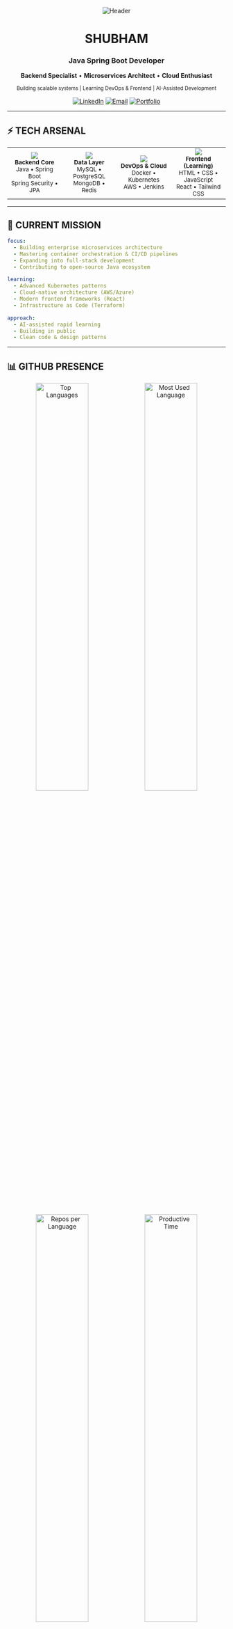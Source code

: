 <div align="center">

![Header](https://user-images.githubusercontent.com/74038190/225813708-98b745f2-7d22-48cf-9150-083f1b00d6c9.gif)

</div>

<div align="center">

#  SHUBHAM 

### Java Spring Boot Developer

**Backend Specialist** • **Microservices Architect** • **Cloud Enthusiast**

<sub>Building scalable systems | Learning DevOps & Frontend | AI-Assisted Development</sub>

[![LinkedIn](https://img.shields.io/badge/LinkedIn-%230077B5.svg?style=for-the-badge&logo=linkedin&logoColor=white)](https://www.linkedin.com/in/codershubh/)
[![Email](https://img.shields.io/badge/Email-D14836?style=for-the-badge&logo=gmail&logoColor=white)](mailto:imshubhy@gmail.com)
[![Portfolio](https://img.shields.io/badge/Portfolio-%23000000.svg?style=for-the-badge&logo=vercel&logoColor=white)](#)

</div>

---

## ⚡ TECH ARSENAL

<table align="center">
<tr>
<td align="center" width="25%">
<img src="https://skillicons.dev/icons?i=java,spring" /><br/>
<sub><b>Backend Core</b></sub><br/>
<sub>Java • Spring Boot</sub><br/>
<sub>Spring Security • JPA</sub>
</td>
<td align="center" width="25%">
<img src="https://skillicons.dev/icons?i=mysql,postgres,mongodb,redis" /><br/>
<sub><b>Data Layer</b></sub><br/>
<sub>MySQL • PostgreSQL</sub><br/>
<sub>MongoDB • Redis</sub>
</td>
<td align="center" width="25%">
<img src="https://skillicons.dev/icons?i=docker,kubernetes,aws,jenkins" /><br/>
<sub><b>DevOps & Cloud</b></sub><br/>
<sub>Docker • Kubernetes</sub><br/>
<sub>AWS • Jenkins</sub>
</td>
<td align="center" width="25%">
<img src="https://skillicons.dev/icons?i=html,css,js,react" /><br/>
<sub><b>Frontend (Learning)</b></sub><br/>
<sub>HTML • CSS • JavaScript</sub><br/>
<sub>React • Tailwind CSS</sub>
</td>
</tr>
</table>

---

## 🎯 CURRENT MISSION

```yaml
focus:
  - Building enterprise microservices architecture
  - Mastering container orchestration & CI/CD pipelines  
  - Expanding into full-stack development
  - Contributing to open-source Java ecosystem

learning:
  - Advanced Kubernetes patterns
  - Cloud-native architecture (AWS/Azure)
  - Modern frontend frameworks (React)
  - Infrastructure as Code (Terraform)

approach:
  - AI-assisted rapid learning
  - Building in public
  - Clean code & design patterns
```

---

## 📊 GITHUB PRESENCE

<div align="center">

<img width="49%" src="https://github-readme-stats.vercel.app/api/top-langs/?username=shubhamdiyos&layout=compact&theme=tokyonight&hide_border=true&bg_color=0D1117&title_color=5BCDEC&text_color=FFFFFF&langs_count=8" alt="Top Languages" />

<img width="49%" src="https://github-profile-summary-cards.vercel.app/api/cards/most-commit-language?username=shubhamdiyos&theme=tokyonight" alt="Most Used Language" />

</div>

<div align="center">

<img width="49%" src="https://github-profile-summary-cards.vercel.app/api/cards/repos-per-language?username=shubhamdiyos&theme=tokyonight" alt="Repos per Language" />

<img width="49%" src="https://github-profile-summary-cards.vercel.app/api/cards/productive-time?username=shubhamdiyos&theme=tokyonight" alt="Productive Time" />

</div>

<div align="center">

<img width="80%" src="https://github-profile-trophy.vercel.app/?username=shubhamdiyos&theme=tokyonight&no-frame=true&no-bg=true&column=6&margin-w=10&margin-h=10" alt="Trophies" />

</div>

<div align="center">
  
![Activity Graph](https://github-readme-activity-graph.vercel.app/graph?username=shubhamdiyos&custom_title=Contribution%20Graph&hide_border=true&bg_color=0D1117&color=5BCDEC&line=5BCDEC&point=FFFFFF&area_color=5BCDEC&area=true)

</div>

<div align="center">

<img width="98%" src="https://github-profile-summary-cards.vercel.app/api/cards/profile-details?username=shubhamdiyos&theme=tokyonight" alt="Profile Summary" />

</div>

---

## 💡 PHILOSOPHY

<div align="center">

> *"Code is like humor. When you have to explain it, it's bad."*  
> — Cory House

<br/>

**Clean Architecture** × **Scalable Systems** × **Continuous Learning**

<br/>

<sub>Most professional work resides in private enterprise repositories</sub>

</div>

---

<div align="center">

<sub>Built with ❤️ by Shubham • © 2025</sub>

<br/>

![Visitors](https://api.visitorbadge.io/api/visitors?path=https%3A%2F%2Fgithub.com%2Fshubhamdiyos&label=Profile%20Views&countColor=%235bcdec&style=flat&labelStyle=none)

</div>
